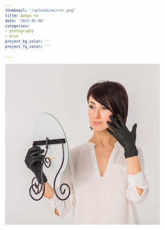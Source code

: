 ```yaml
---
thumbnail: "/uploads/mirror.png"
title: Добро по
date: '2021-02-06'
categories:
- photography
- blue
project_bg_color: ''
project_fg_color: ''

---
```

![](/uploads/mirror.png)